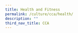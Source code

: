 ```yaml
---
title: Health and Fitness
permalink: /culture/cca/health/
description: ""
third_nav_title: CCA
---
```

